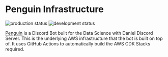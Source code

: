 # Penguin Infrastructure

![production status](https://img.shields.io/github/deployments/datasciencewithdaniel/penguin-infrastructure/Production?label=Production&style=plastic)
![development status](https://img.shields.io/github/deployments/datasciencewithdaniel/penguin-infrastructure/Development?label=Development&style=plastic)

<!-- ![deploy workflow](https://github.com/datasciencewithdaniel/penguin-infrastructure/actions/workflows/deploy-stack.yml/badge.svg?branch=prod) -->

[Penguin](https://github.com/datasciencewithdaniel/penguin) is a Discord Bot built for the Data Science with Daniel Discord Server. This is the underlying AWS infrastructure that the bot is built on top of. It uses GitHub Actions to automatically build the AWS CDK Stacks required.
